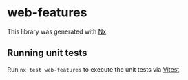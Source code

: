 # web-features

This library was generated with [Nx](https://nx.dev).

## Running unit tests

Run `nx test web-features` to execute the unit tests via [Vitest](https://vitest.dev/).
